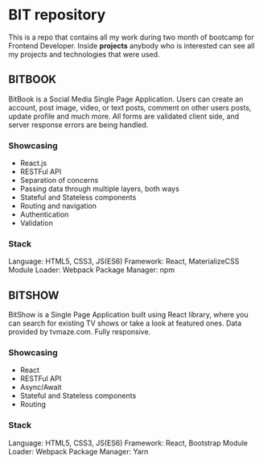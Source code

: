 #                                                BIT repository
                                                         
This is a repo that contains all my work during two month of bootcamp for Frontend Developer.
Inside **projects** anybody who is interested can see all my projects and technologies that were used.
                 
## BITBOOK
BitBook is a Social Media Single Page Application. Users can create an account, post image, video, or text posts, comment on other users posts, update profile and much more. All forms are validated client side, and server response errors are being handled.

### Showcasing

-   React.js
-   RESTFul API
-   Separation of concerns
-   Passing data through multiple layers, both ways
-   Stateful and Stateless components
-   Routing and navigation
-   Authentication
-   Validation

### Stack
Language:   HTML5, CSS3, JS(ES6)
Framework:  React, MaterializeCSS
Module Loader:  Webpack
Package Manager:  npm

## BITSHOW
BitShow is a Single Page Application built using React library, where you can search for existing TV shows or take a look at featured ones. Data provided by tvmaze.com. Fully responsive.

### Showcasing
-   React
-   RESTFul API
-   Async/Await
-   Stateful and Stateless components
-   Routing

### Stack
Language:   HTML5, CSS3, JS(ES6)
Framework:  React, Bootstrap
Module Loader:  Webpack
Package Manager:  Yarn
                 
                 
                             
                     
                     
